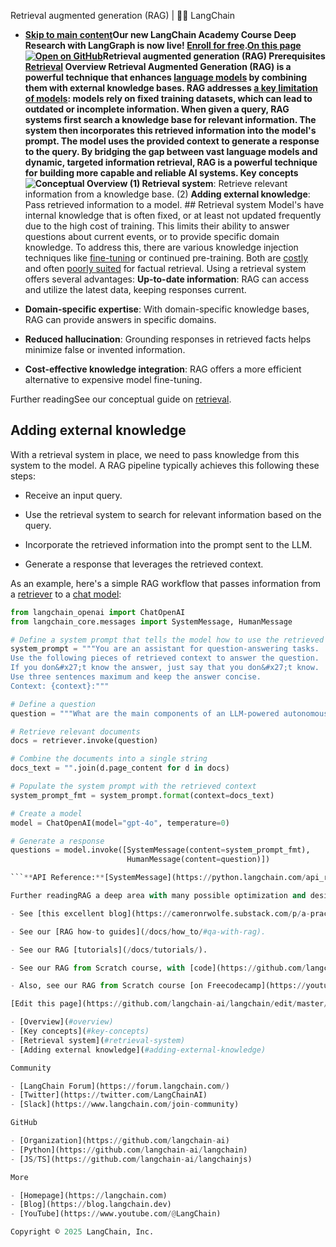 Retrieval augmented generation (RAG) | 🦜️🔗 LangChain
- **[Skip to main content](#__docusaurus_skipToContent_fallback)Our new LangChain Academy Course Deep Research with LangGraph is now live! [Enroll for free](https://academy.langchain.com/courses/deep-research-with-langgraph/?utm_medium=internal&utm_source=docs&utm_campaign=q3-2025_deep-research-course_co).[On this page![Open on GitHub ](https://img.shields.io/badge/Open%20on%20GitHub-grey?logo=github&logoColor=white)](https://github.com/langchain-ai/langchain/blob/master/docs/docs/concepts/rag.mdx)Retrieval augmented generation (RAG) Prerequisites [Retrieval](/docs/concepts/retrieval/) Overview[​](#overview) Retrieval Augmented Generation (RAG) is a powerful technique that enhances [language models](/docs/concepts/chat_models/) by combining them with external knowledge bases. RAG addresses [a key limitation of models](https://www.glean.com/blog/how-to-build-an-ai-assistant-for-the-enterprise): models rely on fixed training datasets, which can lead to outdated or incomplete information. When given a query, RAG systems first search a knowledge base for relevant information. The system then incorporates this retrieved information into the model&#x27;s prompt. The model uses the provided context to generate a response to the query. By bridging the gap between vast language models and dynamic, targeted information retrieval, RAG is a powerful technique for building more capable and reliable AI systems. Key concepts[​](#key-concepts) ![Conceptual Overview ](/assets/images/rag_concepts-4499b260d1053838a3e361fb54f376ec.png) (1) Retrieval system**: Retrieve relevant information from a knowledge base. (2) **Adding external knowledge**: Pass retrieved information to a model. ## Retrieval system[​](#retrieval-system) Model&#x27;s have internal knowledge that is often fixed, or at least not updated frequently due to the high cost of training. This limits their ability to answer questions about current events, or to provide specific domain knowledge. To address this, there are various knowledge injection techniques like [fine-tuning](https://hamel.dev/blog/posts/fine_tuning_valuable.html) or continued pre-training. Both are [costly](https://www.glean.com/blog/how-to-build-an-ai-assistant-for-the-enterprise) and often [poorly suited](https://www.anyscale.com/blog/fine-tuning-is-for-form-not-facts) for factual retrieval. Using a retrieval system offers several advantages: **Up-to-date information**: RAG can access and utilize the latest data, keeping responses current.

- **Domain-specific expertise**: With domain-specific knowledge bases, RAG can provide answers in specific domains.

- **Reduced hallucination**: Grounding responses in retrieved facts helps minimize false or invented information.

- **Cost-effective knowledge integration**: RAG offers a more efficient alternative to expensive model fine-tuning.

Further readingSee our conceptual guide on [retrieval](/docs/concepts/retrieval/).

## Adding external knowledge[​](#adding-external-knowledge)

With a retrieval system in place, we need to pass knowledge from this system to the model. A RAG pipeline typically achieves this following these steps:

- Receive an input query.

- Use the retrieval system to search for relevant information based on the query.

- Incorporate the retrieved information into the prompt sent to the LLM.

- Generate a response that leverages the retrieved context.

As an example, here&#x27;s a simple RAG workflow that passes information from a [retriever](/docs/concepts/retrievers/) to a [chat model](/docs/concepts/chat_models/):

```python
from langchain_openai import ChatOpenAI
from langchain_core.messages import SystemMessage, HumanMessage

# Define a system prompt that tells the model how to use the retrieved context
system_prompt = """You are an assistant for question-answering tasks.
Use the following pieces of retrieved context to answer the question.
If you don&#x27;t know the answer, just say that you don&#x27;t know.
Use three sentences maximum and keep the answer concise.
Context: {context}:"""

# Define a question
question = """What are the main components of an LLM-powered autonomous agent system?"""

# Retrieve relevant documents
docs = retriever.invoke(question)

# Combine the documents into a single string
docs_text = "".join(d.page_content for d in docs)

# Populate the system prompt with the retrieved context
system_prompt_fmt = system_prompt.format(context=docs_text)

# Create a model
model = ChatOpenAI(model="gpt-4o", temperature=0)

# Generate a response
questions = model.invoke([SystemMessage(content=system_prompt_fmt),
                          HumanMessage(content=question)])

```**API Reference:**[SystemMessage](https://python.langchain.com/api_reference/core/messages/langchain_core.messages.system.SystemMessage.html) | [HumanMessage](https://python.langchain.com/api_reference/core/messages/langchain_core.messages.human.HumanMessage.html)

Further readingRAG a deep area with many possible optimization and design choices:

- See [this excellent blog](https://cameronrwolfe.substack.com/p/a-practitioners-guide-to-retrieval?utm_source=profile&utm_medium=reader2) from Cameron Wolfe for a comprehensive overview and history of RAG.

- See our [RAG how-to guides](/docs/how_to/#qa-with-rag).

- See our RAG [tutorials](/docs/tutorials/).

- See our RAG from Scratch course, with [code](https://github.com/langchain-ai/rag-from-scratch) and [video playlist](https://www.youtube.com/playlist?list=PLfaIDFEXuae2LXbO1_PKyVJiQ23ZztA0x).

- Also, see our RAG from Scratch course [on Freecodecamp](https://youtu.be/sVcwVQRHIc8?feature=shared).

[Edit this page](https://github.com/langchain-ai/langchain/edit/master/docs/docs/concepts/rag.mdx)

- [Overview](#overview)
- [Key concepts](#key-concepts)
- [Retrieval system](#retrieval-system)
- [Adding external knowledge](#adding-external-knowledge)

Community

- [LangChain Forum](https://forum.langchain.com/)
- [Twitter](https://twitter.com/LangChainAI)
- [Slack](https://www.langchain.com/join-community)

GitHub

- [Organization](https://github.com/langchain-ai)
- [Python](https://github.com/langchain-ai/langchain)
- [JS/TS](https://github.com/langchain-ai/langchainjs)

More

- [Homepage](https://langchain.com)
- [Blog](https://blog.langchain.dev)
- [YouTube](https://www.youtube.com/@LangChain)

Copyright © 2025 LangChain, Inc.